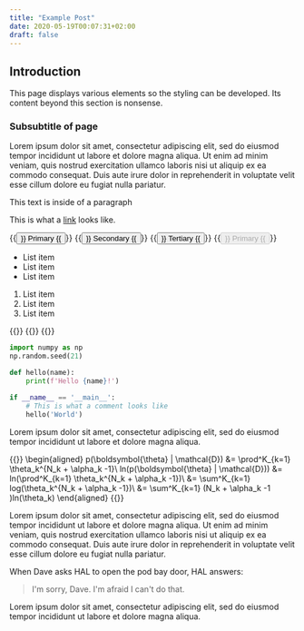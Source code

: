 ```yaml
---
title: "Example Post"
date: 2020-05-19T00:07:31+02:00
draft: false
---
```

## Introduction
This page displays various elements so the styling can be developed. Its content
beyond this section is nonsense.

### Subsubtitle of page

Lorem ipsum dolor sit amet, consectetur adipiscing elit, sed
do eiusmod tempor incididunt ut labore et dolore magna aliqua.
Ut enim ad minim veniam, quis nostrud exercitation ullamco laboris
nisi ut aliquip ex ea commodo consequat. Duis aute irure dolor in
reprehenderit in voluptate velit esse cillum dolore eu fugiat
nulla pariatur.  

This text is inside of a paragraph

This is what a [link](#) looks like.

{{<button>}} Primary {{</button>}}
{{<button type="secondary">}} Secondary {{</button>}}
{{<button type="tertiary">}} Tertiary {{</button>}}
{{<button disabled="True">}} Primary {{</button>}}


* List item
* List item
* List item

1. List item
2. List item
3. List item


{{<fig alt="example image" caption="Figure caption" width="600" height="250">}}
    {{<imgproxy url="local:///mt_cook.jpg" gravity="no" width="600" height="250">}}
{{</fig>}}



```python
import numpy as np
np.random.seed(21)

def hello(name):
    print(f'Hello {name}!')

if __name__ == '__main__':
    # This is what a comment looks like
    hello('World')
```

Lorem ipsum dolor sit amet, consectetur adipiscing elit, sed
do eiusmod tempor incididunt ut labore et dolore magna aliqua.

{{<katex>}}
\begin{aligned}
    p(\boldsymbol{\theta} | \mathcal{D}) &= \prod^K_{k=1} \theta_k^{N_k + \alpha_k -1}\\
    ln(p(\boldsymbol{\theta} | \mathcal{D})) &= ln(\prod^K_{k=1} \theta_k^{N_k + \alpha_k -1})\\
    &= \sum^K_{k=1} log(\theta_k^{N_k + \alpha_k -1})\\
    &= \sum^K_{k=1} (N_k + \alpha_k -1 )ln(\theta_k)
\end{aligned}
{{</katex>}}

Lorem ipsum dolor sit amet, consectetur adipiscing elit, sed
do eiusmod tempor incididunt ut labore et dolore magna aliqua.
Ut enim ad minim veniam, quis nostrud exercitation ullamco laboris
nisi ut aliquip ex ea commodo consequat. Duis aute irure dolor in
reprehenderit in voluptate velit esse cillum dolore eu fugiat
nulla pariatur.

When Dave asks HAL to open the pod bay door, HAL answers:
> I'm sorry, Dave. I'm afraid I can't do that.

Lorem ipsum dolor sit amet, consectetur adipiscing elit, sed
do eiusmod tempor incididunt ut labore et dolore magna aliqua.